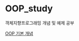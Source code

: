 # OOP_study
객체지향프로그래밍 개념 및 예제 공부   

<a href="https://dolomite-fairy-b52.notion.site/OOP-6c305855b96248b98193bf5c20f55e12" target="_blank">OOP 기본 개념</a>
